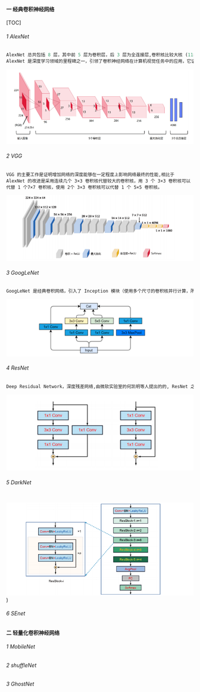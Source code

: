 #### 一 经典卷积神经网络

[TOC]

###### 1 AlexNet 

```python
AlexNet 总共包括 8 层，其中前 5 层为卷积层，后 3 层为全连接层,卷积核比较大核 (11×11、5×5、3×3)
AlexNet 是深度学习领域的里程碑之一，引领了卷积神经网络在计算机视觉任务中的应用，它证明了深度卷积神经网络的能力，为后续深度学习研究奠定了基础。  OUT_size = (IN_size - F_size + 2P )/S   +  1
```

![image](../../Images/AlexNet.jpg)



###### 2 VGG 

```pyhton
VGG 的主要工作是证明增加网络的深度能够在一定程度上影响网络最终的性能,相比于 AlexNet 的改进是采用连续几个 3×3 卷积核代替较大的卷积核，用 3 个 3×3 卷积核可以代替 1 个7×7 卷积核，使用 2个 3×3 卷积核可以代替 1 个 5×5 卷积核。
```
![image](../../Images/VGG.jpg)

###### 3 GoogLeNet

```python
GoogLeNet 是经典卷积网络，引入了 Inception 模块（使用多个尺寸的卷积核并行计算，所以融合了不同尺度的特征信息）,使用 1x1 卷积核(可以看作通道维度全连接)进行降维，降低了计算量,添加了两个辅助分类器来辅助训练。
```

![image](../../Images/Inception.png)



###### 4 ResNet

```python
Deep Residual Network，深度残差网络,由微软实验室的何凯明等人提出的的, ResNet 之前所有的神经网络都是通过卷积层和池化层的堆叠组成的,残差学习相比于原始特征直接学习会更加容易。当残差为 0 时，堆积层仅仅做了恒等映射，至少网络性能不会下降，而实际上残差不会为 0，这也会使堆积层在输入特征基础上学习到新的特征，从而拥有更好的性能。
```



![image](../../Images/ResNet.png)

###### 5 DarkNet
```pyhton

```

![image](../../Images/DarkNet53.png))




###### 6 SEnet



#### 二 轻量化卷积神经网络

###### 1 MobileNet
###### 2 shuffleNet
###### 3 GhostNet

